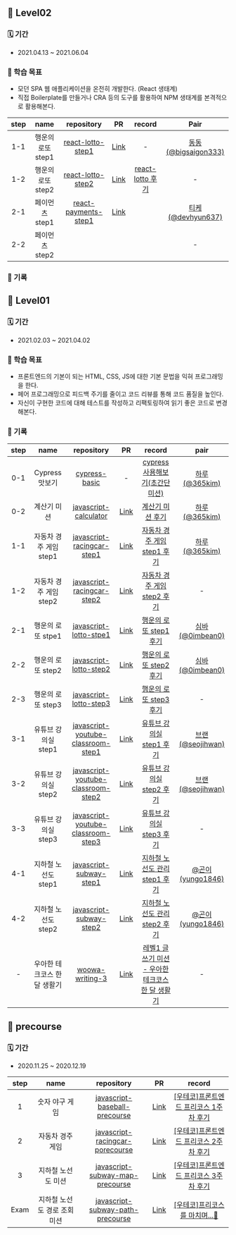 ## 🐣 Level02

### 🗓 기간

-  2021.04.13 ~ 2021.06.04

### 🎯 학습 목표

- 모던 SPA 웹 애플리케이션을 온전히 개발한다. (React 생태계)
- 직접 Boilerplate를 만들거나 CRA 등의 도구를 활용하여 NPM 생태계를 본격적으로 활용해본다.

| step |       name        |                          repository                          |                              PR                              |                            record                            |                          Pair                          |
| :--: | :---------------: | :----------------------------------------------------------: | :----------------------------------------------------------: | :----------------------------------------------------------: | :----------------------------------------------------: |
| 1-1  | 행운의 로또 step1 | [react-lotto-step1](https://github.com/yujo11/react-lotto/tree/step1) |  [Link](https://github.com/woowacourse/react-lotto/pull/22)  |                              -                               | [동동(@bigsaigon333)](https://github.com/bigsaigon333) |
| 1-2  | 행운의 로또 step2 | [react-lotto-step2](https://github.com/yujo11/react-lotto/tree/step2) |  [Link](https://github.com/woowacourse/react-lotto/pull/57)  | [react-lotto 후기](https://yujo11.github.io/%EC%9A%B0%EC%95%84%ED%95%9C%ED%85%8C%ED%81%AC%EC%BD%94%EC%8A%A4/[%EC%9A%B0%ED%85%8C%EC%BD%94]%EB%A0%88%EB%B2%A82%20React%20Lotto%20%ED%9B%84%EA%B8%B0/) |                           -                            |
| 2-1  |  페이먼츠 step1   | [react-payments-step1](https://github.com/yujo11/react-payments) | [Link](https://github.com/woowacourse/react-payments/pull/13) |                                                              |   [티케(@devhyun637)](https://github.com/devhyun637)   |
| 2-2  |  페이먼츠 step2   |                                                              |                                                              |                                                              |                           -                            |



### 📝 기록

## 🥚 Level01

### 🗓 기간

-  2021.02.03 ~ 2021.04.02

### 🎯 학습 목표

- 프론트엔드의 기본이 되는 HTML, CSS, JS에 대한 기본 문법을 익혀 프로그래밍을 한다.
- 페어 프로그래밍으로 피드백 주기를 줄이고 코드 리뷰를 통해 코드 품질을 높인다.
- 자신이 구현한 코드에 대해 테스트를 작성하고 리팩토링하여 읽기 좋은 코드로 변경해본다.

### 📝 기록


| step |             name             |                          repository                          |                              PR                              |                            record                            |                       pair                       |
| :--: | :--------------------------: | :----------------------------------------------------------: | :----------------------------------------------------------: | :----------------------------------------------------------: | :----------------------------------------------: |
| 0-1  |        Cypress 맛보기        |   [cypress-basic](https://github.com/yujo11/cypress-basic)   |                              -                               | [cypress 사용해보기(초간단 미션)](https://yujo11.github.io/%EC%9A%B0%EC%95%84%ED%95%9C%ED%85%8C%ED%81%AC%EC%BD%94%EC%8A%A4/[%EC%9A%B0%ED%85%8C%EC%BD%94]%EB%A0%88%EB%B2%A81-cypress%EC%82%AC%EC%9A%A9%ED%95%B4%EB%B3%B4%EA%B8%B0/) |    [하루(@365kim)](https://github.com/365kim)    |
| 0-2  |         계산기 미션          | [javascript-calculator](https://github.com/yujo11/javascript-calculator/tree/yujo) | [Link](https://github.com/woowacourse/javascript-calculator/pull/6) | [계산기 미션 후기](https://yujo11.github.io/%EC%9A%B0%EC%95%84%ED%95%9C%ED%85%8C%ED%81%AC%EC%BD%94%EC%8A%A4/[%EC%9A%B0%ED%85%8C%EC%BD%94]%EB%A0%88%EB%B2%A81-%EA%B3%84%EC%82%B0%EA%B8%B0%EB%AF%B8%EC%85%98/) |    [하루(@365kim)](https://github.com/365kim)    |
| 1-1  |    자동차 경주 게임 step1    | [javascript-racingcar-step1](https://github.com/yujo11/javascript-racingcar/tree/yujo42) | [Link](https://github.com/woowacourse/javascript-racingcar/pull/5) | [자동차 경주 게임 step1 후기](https://yujo11.github.io/%EC%9A%B0%EC%95%84%ED%95%9C%ED%85%8C%ED%81%AC%EC%BD%94%EC%8A%A4/[%EC%9A%B0%ED%85%8C%EC%BD%94]%EB%A0%88%EB%B2%A81-%EC%9E%90%EB%8F%99%EC%B0%A8%EA%B2%BD%EC%A3%BC-step1/) |    [하루(@365kim)](https://github.com/365kim)    |
| 1-2  |    자동차 경주 게임 step2    | [javascript-racingcar-step2](https://github.com/yujo11/javascript-racingcar/tree/step2) | [Link](https://github.com/woowacourse/javascript-racingcar/pull/25) | [자동차 경주 게임 step2 후기](https://yujo11.github.io/%EC%9A%B0%EC%95%84%ED%95%9C%ED%85%8C%ED%81%AC%EC%BD%94%EC%8A%A4/[%EC%9A%B0%ED%85%8C%EC%BD%94]%EB%A0%88%EB%B2%A81-%EC%9E%90%EB%8F%99%EC%B0%A8%EA%B2%BD%EC%A3%BC-step2/) |                        -                         |
| 2-1  |      행운의 로또 stpe1       | [javascript-lotto-stpe1](https://github.com/yujo11/javascript-lotto/tree/step1) | [Link](https://github.com/woowacourse/javascript-lotto/pull/3) | [행운의 로또 step1 후기](https://yujo11.github.io/%EC%9A%B0%EC%95%84%ED%95%9C%ED%85%8C%ED%81%AC%EC%BD%94%EC%8A%A4/[%EC%9A%B0%ED%85%8C%EC%BD%94]%EB%A0%88%EB%B2%A81-%ED%96%89%EC%9A%B4%EC%9D%98%EB%A1%9C%EB%98%90-step1/) |  [심바(@0imbean0)](https://github.com/0imbean0)  |
| 2-2  |      행운의 로또 step2       | [javascript-lotto-step2](https://github.com/yujo11/javascript-lotto/tree/step2) | [Link](https://github.com/woowacourse/javascript-lotto/pull/28) | [행운의 로또 step2 후기](https://yujo11.github.io/%EC%9A%B0%EC%95%84%ED%95%9C%ED%85%8C%ED%81%AC%EC%BD%94%EC%8A%A4/[%EC%9A%B0%ED%85%8C%EC%BD%94]%EB%A0%88%EB%B2%A81-%ED%96%89%EC%9A%B4%EC%9D%98%EB%A1%9C%EB%98%90-step2/) |  [심바(@0imbean0)](https://github.com/0imbean0)  |
| 2-3  |      행운의 로또 step3       | [javascript-lotto-step3](https://github.com/yujo11/javascript-lotto/tree/step3) | [Link](https://github.com/woowacourse/javascript-lotto/pull/57) | [행운의 로또 step3 후기](https://yujo11.github.io/%EC%9A%B0%EC%95%84%ED%95%9C%ED%85%8C%ED%81%AC%EC%BD%94%EC%8A%A4/[%EC%9A%B0%ED%85%8C%EC%BD%94]%EB%A0%88%EB%B2%A81-%ED%96%89%EC%9A%B4%EC%9D%98%EB%A1%9C%EB%98%90-step3/) |                        -                         |
| 3-1  |     유튜브 강의실 step1      | [javascript-youtube-classroom-step1](https://github.com/yujo11/javascript-youtube-classroom/tree/step1) | [Link](https://github.com/woowacourse/javascript-youtube-classroom/pull/1) | [유튜브 강의실 step1 후기](https://yujo11.github.io/%EC%9A%B0%EC%95%84%ED%95%9C%ED%85%8C%ED%81%AC%EC%BD%94%EC%8A%A4/[%EC%9A%B0%ED%85%8C%EC%BD%94]%EB%A0%88%EB%B2%A81-%EC%9C%A0%ED%8A%9C%EB%B8%8C-%EA%B0%95%EC%9D%98%EC%8B%A4-step1-%ED%9B%84%EA%B8%B0/) | [브랜(@seojihwan)](https://github.com/seojihwan) |
| 3-2  |     유튜브 강의실 step2      | [javascript-youtube-classroom-step2](https://github.com/yujo11/javascript-youtube-classroom/tree/step2) | [Link](https://github.com/woowacourse/javascript-youtube-classroom/pull/27) | [유튜브 강의실 step2 후기](https://yujo11.github.io/%EC%9A%B0%EC%95%84%ED%95%9C%ED%85%8C%ED%81%AC%EC%BD%94%EC%8A%A4/[%EC%9A%B0%ED%85%8C%EC%BD%94]%EB%A0%88%EB%B2%A81-%EC%9C%A0%ED%8A%9C%EB%B8%8C-%EA%B0%95%EC%9D%98%EC%8B%A4-step2-%ED%9B%84%EA%B8%B0/) | [브랜(@seojihwan)](https://github.com/seojihwan) |
| 3-3  |     유튜브 강의실 step3      | [javascript-youtube-classroom-step3](https://github.com/yujo11/javascript-youtube-classroom/tree/step3) | [Link](https://github.com/woowacourse/javascript-youtube-classroom/pull/47) | [유튜브 강의실 step3 후기](https://yujo11.github.io/%EC%9A%B0%EC%95%84%ED%95%9C%ED%85%8C%ED%81%AC%EC%BD%94%EC%8A%A4/[%EC%9A%B0%ED%85%8C%EC%BD%94]%EB%A0%88%EB%B2%A81-%EC%9C%A0%ED%8A%9C%EB%B8%8C-%EA%B0%95%EC%9D%98%EC%8B%A4-step3-%ED%9B%84%EA%B8%B0/) |                        -                         |
| 4-1  |     지하철 노선도 step1      | [javascript-subway-step1](https://github.com/yujo11/javascript-subway/tree/step1) | [Link](https://github.com/woowacourse/javascript-subway/pull/17) | [지하철 노선도 관리 step1 후기](https://yujo11.github.io/%EC%9A%B0%EC%95%84%ED%95%9C%ED%85%8C%ED%81%AC%EC%BD%94%EC%8A%A4/[%EC%9A%B0%ED%85%8C%EC%BD%94]%EB%A0%88%EB%B2%A81-%EC%A7%80%ED%95%98%EC%B2%A0-%EB%85%B8%EC%84%A0%EB%8F%84-step1-%ED%9B%84%EA%B8%B0/) | [@곤이(yungo1846)](https://github.com/yungo1846) |
| 4-2  |     지하철 노선도 step2      | [javascript-subway-step2](https://github.com/yujo11/javascript-subway/tree/step2) | [Link](https://github.com/woowacourse/javascript-subway/pull/57) | [지하철 노선도 관리 step2 후기](https://yujo11.github.io/%EC%9A%B0%EC%95%84%ED%95%9C%ED%85%8C%ED%81%AC%EC%BD%94%EC%8A%A4/[%EC%9A%B0%ED%85%8C%EC%BD%94]%EB%A0%88%EB%B2%A81-%EC%A7%80%ED%95%98%EC%B2%A0-%EB%85%B8%EC%84%A0%EB%8F%84-step2-%ED%9B%84%EA%B8%B0/) | [@곤이(yungo1846)](https://github.com/yungo1846) |
|  -   | 우아한 테크코스 한 달 생활기 | [woowa-writing-3](https://github.com/yujo11/woowa-writing-3) | [Link](https://github.com/woowacourse/woowa-writing-3/pull/69) | [레벨1 글쓰기 미션 - 우아한 테크코스 한 달 생활기](https://yujo11.github.io/%EC%9A%B0%EC%95%84%ED%95%9C%ED%85%8C%ED%81%AC%EC%BD%94%EC%8A%A4/[%EC%9A%B0%ED%85%8C%EC%BD%94]%EB%A0%88%EB%B2%A81-%EA%B8%80%EC%93%B0%EA%B8%B0%EB%AF%B8%EC%85%98/) |                        -                         |

## 🌱 precourse

### 🗓 기간

- 2020.11.25 ~ 2020.12.19

| step |             name             |                          repository                          |                              PR                              |                            record                            |
| :--: | :--------------------------: | :----------------------------------------------------------: | :----------------------------------------------------------: | :----------------------------------------------------------: |
|  1   |        숫자 야구 게임        | [javascript-baseball-precourse](https://github.com/YUJO42/javascript-baseball-precourse/tree/yujo42) | [Link](https://github.com/woowacourse/javascript-baseball-precourse/pull/58) | [[우테코]프론트엔드 프리코스 1주차 후기](https://yujo11.github.io/%EC%9A%B0%EC%95%84%ED%95%9C%ED%85%8C%ED%81%AC%EC%BD%94%EC%8A%A4/[%EC%9A%B0%ED%85%8C%EC%BD%94]%ED%94%84%EB%A1%A0%ED%8A%B8%EC%97%94%EB%93%9C-%ED%94%84%EB%A6%AC%EC%BD%94%EC%8A%A4-1%EC%A3%BC%EC%B0%A8-%ED%9B%84%EA%B8%B0/) |
|  2   |       자동차 경주 게임       | [javascript-racingcar-porecourse](https://github.com/YUJO42/javascript-racingcar-precourse/tree/yujo42) | [Link](https://github.com/woowacourse/javascript-racingcar-precourse/pull/41) | [[우테코]프론트엔드 프리코스 2주차 후기](https://yujo11.github.io/%EC%9A%B0%EC%95%84%ED%95%9C%ED%85%8C%ED%81%AC%EC%BD%94%EC%8A%A4/[%EC%9A%B0%ED%85%8C%EC%BD%94]%ED%94%84%EB%A1%A0%ED%8A%B8%EC%97%94%EB%93%9C-%ED%94%84%EB%A6%AC%EC%BD%94%EC%8A%A4-2%EC%A3%BC%EC%B0%A8-%ED%9B%84%EA%B8%B0/) |
|  3   |      지하철 노선도 미션      | [javascript-subway-map-precourse](https://github.com/YUJO42/javascript-subway-map-precourse/tree/yujo42) | [Link](https://github.com/woowacourse/javascript-subway-map-precourse/pull/18) | [[우테코]프론트엔드 프리코스 3주차 후기](https://yujo11.github.io/%EC%9A%B0%EC%95%84%ED%95%9C%ED%85%8C%ED%81%AC%EC%BD%94%EC%8A%A4/[%EC%9A%B0%ED%85%8C%EC%BD%94]%ED%94%84%EB%A1%A0%ED%8A%B8%EC%97%94%EB%93%9C-%ED%94%84%EB%A6%AC%EC%BD%94%EC%8A%A4-3%EC%A3%BC%EC%B0%A8-%ED%9B%84%EA%B8%B0/) |
| Exam | 지하철 노선도 경로 조회 미션 | [javascript-subway-path-precourse](https://github.com/YUJO42/javascript-subway-path-precourse/tree/yujo42) | [Link](https://github.com/woowacourse/javascript-subway-path-precourse/pull/8) | [[우테코]프리코스를 마치며...👋](https://yujo11.github.io/%EC%9A%B0%EC%95%84%ED%95%9C%ED%85%8C%ED%81%AC%EC%BD%94%EC%8A%A4/[%EC%9A%B0%ED%85%8C%EC%BD%94]%ED%94%84%EB%A6%AC%EC%BD%94%EC%8A%A4%EB%A5%BC%20%EB%A7%88%EC%B9%98%EB%A9%B0...%F0%9F%91%8B/) |

